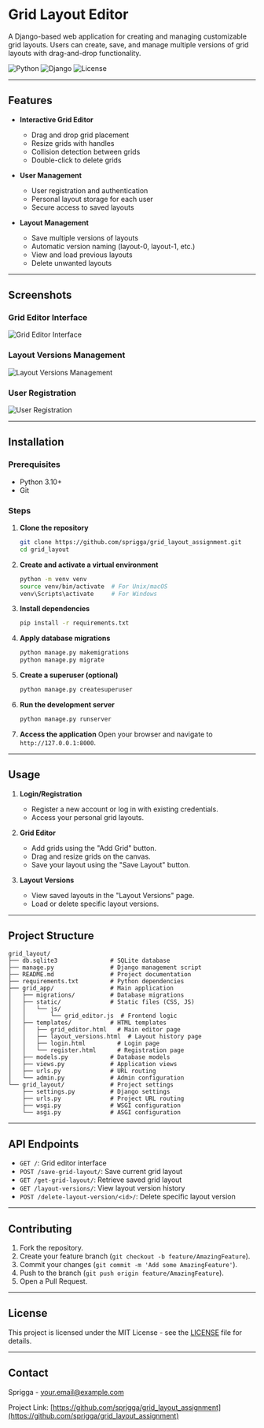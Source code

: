 # Grid Layout Editor

A Django-based web application for creating and managing customizable grid layouts. Users can create, save, and manage multiple versions of grid layouts with drag-and-drop functionality.

![Python](https://img.shields.io/badge/Python-3.10-blue)
![Django](https://img.shields.io/badge/Django-4.2-green)
![License](https://img.shields.io/badge/License-MIT-lightgrey)

---

## Features

- **Interactive Grid Editor**
  - Drag and drop grid placement
  - Resize grids with handles
  - Collision detection between grids
  - Double-click to delete grids

- **User Management**
  - User registration and authentication
  - Personal layout storage for each user
  - Secure access to saved layouts

- **Layout Management**
  - Save multiple versions of layouts
  - Automatic version naming (layout-0, layout-1, etc.)
  - View and load previous layouts
  - Delete unwanted layouts

---

## Screenshots

### Grid Editor Interface
![Grid Editor Interface](screenshots/grid_editor.png)

### Layout Versions Management
![Layout Versions Management](screenshots/layout_versions.png)

### User Registration
![User Registration](screenshots/register.png)

---

## Installation

### Prerequisites
- Python 3.10+
- Git

### Steps

1. **Clone the repository**
   ```bash
   git clone https://github.com/sprigga/grid_layout_assignment.git
   cd grid_layout
   ```

2. **Create and activate a virtual environment**
   ```bash
   python -m venv venv
   source venv/bin/activate  # For Unix/macOS
   venv\Scripts\activate     # For Windows
   ```

3. **Install dependencies**
   ```bash
   pip install -r requirements.txt
   ```

4. **Apply database migrations**
   ```bash
   python manage.py makemigrations
   python manage.py migrate
   ```

5. **Create a superuser (optional)**
   ```bash
   python manage.py createsuperuser
   ```

6. **Run the development server**
   ```bash
   python manage.py runserver
   ```

7. **Access the application**
   Open your browser and navigate to `http://127.0.0.1:8000`.

---

## Usage

1. **Login/Registration**
   - Register a new account or log in with existing credentials.
   - Access your personal grid layouts.

2. **Grid Editor**
   - Add grids using the "Add Grid" button.
   - Drag and resize grids on the canvas.
   - Save your layout using the "Save Layout" button.

3. **Layout Versions**
   - View saved layouts in the "Layout Versions" page.
   - Load or delete specific layout versions.

---

## Project Structure

```
grid_layout/
├── db.sqlite3               # SQLite database
├── manage.py                # Django management script
├── README.md                # Project documentation
├── requirements.txt         # Python dependencies
├── grid_app/                # Main application
│   ├── migrations/          # Database migrations
│   ├── static/              # Static files (CSS, JS)
│   │   └── js/
│   │       └── grid_editor.js  # Frontend logic
│   ├── templates/           # HTML templates
│   │   ├── grid_editor.html   # Main editor page
│   │   ├── layout_versions.html  # Layout history page
│   │   ├── login.html         # Login page
│   │   └── register.html      # Registration page
│   ├── models.py            # Database models
│   ├── views.py             # Application views
│   ├── urls.py              # URL routing
│   └── admin.py             # Admin configuration
└── grid_layout/             # Project settings
    ├── settings.py          # Django settings
    ├── urls.py              # Project URL routing
    ├── wsgi.py              # WSGI configuration
    └── asgi.py              # ASGI configuration
```

---

## API Endpoints

- `GET /`: Grid editor interface
- `POST /save-grid-layout/`: Save current grid layout
- `GET /get-grid-layout/`: Retrieve saved grid layout
- `GET /layout-versions/`: View layout version history
- `POST /delete-layout-version/<id>/`: Delete specific layout version

---

## Contributing

1. Fork the repository.
2. Create your feature branch (`git checkout -b feature/AmazingFeature`).
3. Commit your changes (`git commit -m 'Add some AmazingFeature'`).
4. Push to the branch (`git push origin feature/AmazingFeature`).
5. Open a Pull Request.

---

## License

This project is licensed under the MIT License - see the [LICENSE](LICENSE) file for details.

---

## Contact

Sprigga - [your.email@example.com](mailto:your.email@example.com)

Project Link: [https://github.com/sprigga/grid_layout_assignment](https://github.com/sprigga/grid_layout_assignment)
